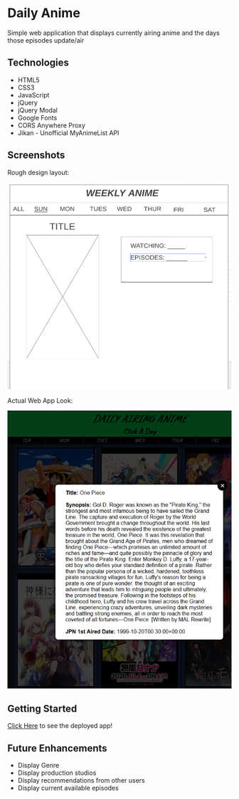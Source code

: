 # Daily Anime

Simple web application that displays currently airing anime and the days those episodes update/air

## Technologies

- HTML5
- CSS3 
- JavaScript
- jQuery
- jQuery Modal
- Google Fonts
- CORS Anywhere Proxy
- Jikan - Unofficial MyAnimeList API

## Screenshots
Rough design layout:

![wireframe](./imgs/week-anime-wireframe.png)

Actual Web App Look:

![wireframe](./imgs/finalapp.png)

## Getting Started
[Click Here](https://daily-anime.vercel.app/) to see the deployed app!

## Future Enhancements
- Display Genre
- Display production studios
- Display recommendations from other users
- Display current available episodes